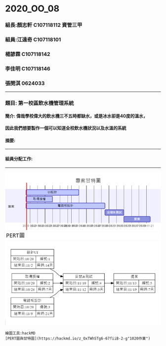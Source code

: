 # 2020_OO_08
### 組長:顏志軒 C107118112 資管三甲
### 組員:江遠奇 C107118101
###      楊諺霖 C107118142
###      李佳明 C107118146
###      張閔淇 0624033
---
### 題目: 第一校區飲水機管理系統
#### 簡介: 偉哉學校偉大的飲水機三不五時都缺水，或是冰水卻是40度的溫水，
#### 因此我們想要製作一個可以知道全校飲水機狀況以及水溫的系統
#### 摘要:
---
#### 組員分配工作:
---
![](gantt.PNG)
![](pert.PNG)
```
繪圖工具:hackMD
[PERT圖與甘特圖](https://hackmd.io/z_OxTWhSTg6-67fiiB-2-g"1020作業")
```
